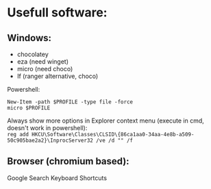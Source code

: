 # Usefull software:
## Windows:  
- chocolatey
- eza (need winget)
- micro (need choco)
- lf (ranger alternative, choco)

Powershell:  
```
New-Item -path $PROFILE -type file -force
micro $PROFILE
```

Always show more options in Explorer context menu (execute in cmd, doesn't work in powershell):  
`reg add HKCU\Software\Classes\CLSID\{86ca1aa0-34aa-4e8b-a509-50c905bae2a2}\InprocServer32 /ve /d "" /f`

## Browser (chromium based): 
Google Search Keyboard Shortcuts
